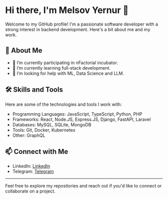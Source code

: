 # Hi there, I'm Melsov Yernur 👋

Welcome to my GitHub profile! I'm a passionate software developer with a strong interest in backend development. Here's a bit about me and my work.

## 🚀 About Me

- 🔭 I’m currently participating in nFactorial incubator.
- 🌱 I’m currently learning full-stack development.
- 🤔 I’m looking for help with ML, Data Science and LLM.

## 🛠️ Skills and Tools

Here are some of the technologies and tools I work with:

- Programming Languages: JavaScript, TypeScript, Python, PHP
- Frameworks: React, Node.JS, Express.JS, Django, FastAPI, Laravel
- Databases: MySQL, SQLite, MongoDB
- Tools: Git, Docker, Kubernetes
- Other: GraphQL

## 📫 Connect with Me

- LinkedIn: [LinkedIn](https://www.linkedin.com/in/melsov/)
- Telegram: [Telegram](https://t.me/mels_ov)

---

Feel free to explore my repositories and reach out if you'd like to connect or collaborate on a project.
